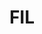 ---
inv_num: 2018-084
add_credit:
url: 2018-084-fil
title: FIL
year: '2018'
display_year: '2018'
medium: IQDemy Premium UV ink on​ ​IKEA LINNMON​ table tops
dims: 118 x 29.5 in
pitch:
ps:
live_url:
youtube:
related_code:
subheading:
download:
commission:
related:
layout: things-i-made
---